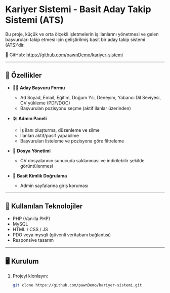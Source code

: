 # Kariyer Sistemi - Basit Aday Takip Sistemi (ATS)

Bu proje, küçük ve orta ölçekli işletmelerin iş ilanlarını yönetmesi ve gelen başvuruları takip etmesi için geliştirilmiş basit bir aday takip sistemi (ATS)'dir.

🔗 GitHub: https://github.com/pawnDemo/kariyer-sistemi

---

## 🚀 Özellikler

- 👩‍💼 **Aday Başvuru Formu**
  - Ad Soyad, Email, Eğitim, Doğum Yılı, Deneyim, Yabancı Dil Seviyesi, CV yükleme (PDF/DOC)
  - Başvurulan pozisyonu seçme (aktif ilanlar üzerinden)

- 🛠️ **Admin Paneli**
  - İş ilanı oluşturma, düzenleme ve silme
  - İlanları aktif/pasif yapabilme
  - Başvuruları listeleme ve pozisyona göre filtreleme

- 📁 **Dosya Yönetimi**
  - CV dosyalarının sunucuda saklanması ve indirilebilir şekilde görüntülenmesi

- 🔐 **Basit Kimlik Doğrulama**
  - Admin sayfalarına giriş koruması

---

## 🧱 Kullanılan Teknolojiler

- PHP (Vanilla PHP)
- MySQL
- HTML / CSS / JS
- PDO veya mysqli (güvenli veritabanı bağlantısı)
- Responsive tasarım

---

## 🖥️ Kurulum

1. Projeyi klonlayın:
   ```bash
   git clone https://github.com/pawnDemo/kariyer-sistemi.git
